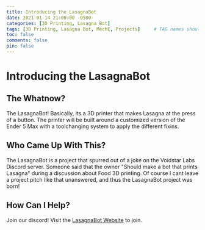 ```yaml
---
title: Introducing the LasagnaBot
date: 2021-01-14 21:00:00 -0500
categories: [3D Printing, Lasagna Bot]
tags: [3D Printing, Lasagna Bot, MechE, Projects]     # TAG names should always be lowercase
toc: false
comments: false
pin: false
---
```

# Introducing the LasagnaBot
## The Whatnow?
The LasagnaBot! Basically, its a 3D printer that makes Lasagna at the press of a button. The printer will be built around a customized version of the Ender 5 Max with a toolchanging system to apply the different fixins.


## Who Came Up With This?
The LasagnaBot is a project that spurred out of a joke on the Voidstar Labs Discord server. Someone said that the owner "Should make a bot that prints Lasagna" during a discussion about Food 3D printing. Of course I cant leave a project pitch like that unanswered, and thus the LasagnaBot project was born!

## How Can I Help?
Join our discord! Visit the [LasagnaBot Website](https://lasagnabot.xyz) to join.

